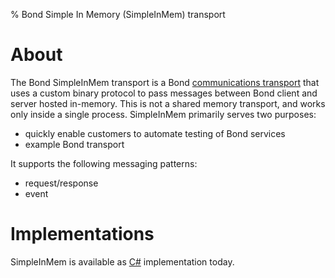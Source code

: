 % Bond Simple In Memory (SimpleInMem) transport

# About #

The Bond SimpleInMem transport is a Bond
[communications transport](bond_comm.html#transport-flexibility) that uses a
custom binary protocol to pass messages between Bond client and server 
hosted in-memory. This is not a shared memory transport, and works only inside a single process.
SimpleInMem primarily serves two purposes:

* quickly enable customers to automate testing of Bond services
* example Bond transport

It supports the following messaging patterns:

* request/response
* event

# Implementations #

SimpleInMem is available as [C#](bond_cs.html#simpleinmem-transport) implementation today.
